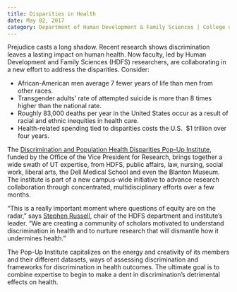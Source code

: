 ```yaml
--- 
title: Disparities in Health
date: May 02, 2017
category: Department of Human Development & Family Sciences | College of Natural Sciences
---
```


Prejudice casts a long shadow. Recent research shows discrimination leaves a lasting impact on human health. Now faculty, led by Human Development and Family Sciences (HDFS) researchers, are collaborating in a new effort to address the disparities. Consider:

*   African-American men average 7 fewer years of life than men from other races.
*   Transgender adults' rate of attempted suicide is more than 8 times higher than the national rate.
*   Roughly 83,000 deaths per year in the United States occur as a result of racial and ethnic inequities in health care.
*   Health-related spending tied to disparities costs the U.S.  $1 trillion over four years.

The [Discrimination and Population Health Disparities Pop-Up Institute](https://he.utexas.edu/hdfs-news-list/entry/new-pop-up-institute-focuses-on-health-disparities), funded by the Office of the Vice President for Research, brings together a wide swath of UT expertise, from HDFS, public affairs, law, nursing, social work, liberal arts, the Dell Medical School and even the Blanton Museum. The institute is part of a new campus-wide initiative to advance research collaboration through concentrated, multidisciplinary efforts over a few months.    

“This is a really important moment where questions of equity are on the radar,” says [Stephen Russell](https://cns.utexas.edu/component/cobalt/item/14-human-ecology/2391-russell-stephen?Itemid=349), chair of the HDFS department and institute’s leader. “We are creating a community of scholars motivated to understand discrimination in health and to nurture research that will dismantle how it undermines health.”

The Pop-Up Institute capitalizes on the energy and creativity of its members and their different datasets, ways of assessing discrimination and frameworks for discrimination in health outcomes. The ultimate goal is to combine expertise to begin to make a dent in discrimination’s detrimental effects on health.